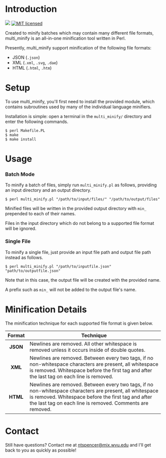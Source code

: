 # Introduction

![](https://reposs.herokuapp.com/?path=nathantspencer/multi_minify&color=brightgreen)
[![MIT licensed](https://img.shields.io/badge/license-MIT-blue.svg)](https://github.com/nathantspencer/webknossos_toolkit/blob/master/LICENSE.md)

Created to minify batches which may contain many different file formats, multi_minify is an all-in-one minification tool written in Perl.

Presently, multi_minify support minification of the following file formats:

 - JSON (`.json`)
 - XML (`.xml`, `.svg`, `.dae`)
 - HTML (`.html`, `.htm`)
 
# Setup

To use multi_minify, you'll first need to install the provided module, which contains subroutines used by many of the individual language minifiers.

Installation is simple: open a terminal in the `multi_minify/` directory and enter the following commands.

``` 
$ perl Makefile.PL
$ make
$ make install
```
 
# Usage

### Batch Mode

To minify a batch of files, simply run `multi_minify.pl` as follows, providing an input directory and an output directory.

``` 
$ perl multi_minify.pl "/path/to/input/files/" "/path/to/output/files"
```

Minified files will be written in the provided output directory with `min_` prepended to each of their names.

Files in the input directory which do not belong to a supported file format will be ignored.

### Single File

To minify a single file, just provide an input file path and output file path instead as follows.

```
$ perl multi_minify.pl "/path/to/inputfile.json" "path/to/outputfile.json"
```

Note that in this case, the output file will be created with the provided name.

A prefix such as `min_` will not be added to the output file's name.


# Minification Details

The minification technique for each supported file format is given below.

| Format | Technique |
| :-----------: | ------------- |
| **JSON**      | Newlines are removed. All other whitespace is removed unless it occurs inside of double quotes. |
| **XML**     | Newlines are removed. Between every two tags, if no non-whitespace characters are present, all whitespace is removed. Whitespace before the first tag and after the last tag on each line is removed.      |
| **HTML**     | Newlines are removed. Between every two tags, if no non-whitespace characters are present, all whitespace is removed. Whitespace before the first tag and after the last tag on each line is removed. Comments are removed.     |
 



# Contact

Still have questions? Contact me at ntspencer@mix.wvu.edu and I'll get back to you as quickly as possible!
